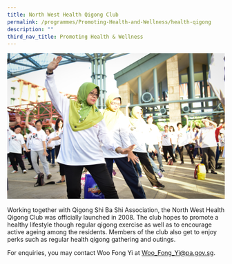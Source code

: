 ```yaml
---
title: North West Health Qigong Club
permalink: /programmes/Promoting-Health-and-Wellness/health-qigong
description: ""
third_nav_title: Promoting Health & Wellness
---
```

<meta name="description" content="North West Health Qigong Club">

![](/images/IMG080.jpg)

Working together with Qigong Shi Ba Shi Association, the North West Health Qigong Club was officially launched in 2008. The club hopes to promote a healthy lifestyle though regular qigong exercise as well as to encourage active ageing among the residents. Members of the club also get to enjoy perks such as regular health qigong gathering and outings.  
  
For enquiries, you may contact Woo Fong Yi at [Woo\_Fong\_Yi@pa.gov.sg](mailto:Woo_Fong_Yi@pa.gov.sg).